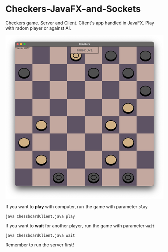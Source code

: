 # Checkers-JavaFX-and-Sockets
Checkers game. Server and Client. Client's app handled in JavaFX. Play with radom player or against AI.

![obrazek](https://github.com/SuperrMurlocc/Checkers-JavaFX-and-Sockets/blob/master/src/screen.jpg)

If you want to **play** with computer, run the game with parameter `play`
```
java ChessboardClient.java play
```
If you want to **wait** for another player, run the game with parameter `wait`
```
java ChessboardClient.java wait
```
Remember to run the server first!
